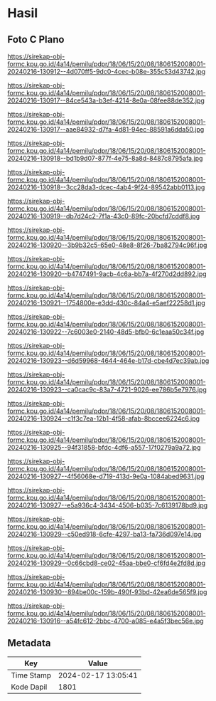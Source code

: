 # Hasil

## Foto C Plano

https://sirekap-obj-formc.kpu.go.id/4a14/pemilu/pdpr/18/06/15/20/08/1806152008001-20240216-130912--4d070ff5-9dc0-4cec-b08e-355c53d43742.jpg

https://sirekap-obj-formc.kpu.go.id/4a14/pemilu/pdpr/18/06/15/20/08/1806152008001-20240216-130917--84ce543a-b3ef-4214-8e0a-08fee88de352.jpg

https://sirekap-obj-formc.kpu.go.id/4a14/pemilu/pdpr/18/06/15/20/08/1806152008001-20240216-130917--aae84932-d7fa-4d81-94ec-88591a6dda50.jpg

https://sirekap-obj-formc.kpu.go.id/4a14/pemilu/pdpr/18/06/15/20/08/1806152008001-20240216-130918--bd1b9d07-877f-4e75-8a8d-8487c8795afa.jpg

https://sirekap-obj-formc.kpu.go.id/4a14/pemilu/pdpr/18/06/15/20/08/1806152008001-20240216-130918--3cc28da3-dcec-4ab4-9f24-89542abb0113.jpg

https://sirekap-obj-formc.kpu.go.id/4a14/pemilu/pdpr/18/06/15/20/08/1806152008001-20240216-130919--db7d24c2-7f1a-43c0-89fc-20bcfd7cddf8.jpg

https://sirekap-obj-formc.kpu.go.id/4a14/pemilu/pdpr/18/06/15/20/08/1806152008001-20240216-130920--3b9b32c5-65e0-48e8-8f26-7ba82794c96f.jpg

https://sirekap-obj-formc.kpu.go.id/4a14/pemilu/pdpr/18/06/15/20/08/1806152008001-20240216-130920--b4747491-9acb-4c6a-bb7a-4f270d2dd892.jpg

https://sirekap-obj-formc.kpu.go.id/4a14/pemilu/pdpr/18/06/15/20/08/1806152008001-20240216-130921--1754800e-e3dd-430c-84a4-e5aef22258d1.jpg

https://sirekap-obj-formc.kpu.go.id/4a14/pemilu/pdpr/18/06/15/20/08/1806152008001-20240216-130922--7c6003e0-2140-48d5-bfb0-6c1eaa50c34f.jpg

https://sirekap-obj-formc.kpu.go.id/4a14/pemilu/pdpr/18/06/15/20/08/1806152008001-20240216-130923--d6d59968-4644-464e-b17d-cbe4d7ec39ab.jpg

https://sirekap-obj-formc.kpu.go.id/4a14/pemilu/pdpr/18/06/15/20/08/1806152008001-20240216-130923--ca0cac9c-83a7-4721-9026-ee786b5e7976.jpg

https://sirekap-obj-formc.kpu.go.id/4a14/pemilu/pdpr/18/06/15/20/08/1806152008001-20240216-130924--c1f3c7ea-12b1-4f58-afab-8bccee6224c6.jpg

https://sirekap-obj-formc.kpu.go.id/4a14/pemilu/pdpr/18/06/15/20/08/1806152008001-20240216-130925--94f31858-bfdc-4df6-a557-17f0279a9a72.jpg

https://sirekap-obj-formc.kpu.go.id/4a14/pemilu/pdpr/18/06/15/20/08/1806152008001-20240216-130927--4f56068e-d719-413d-9e0a-1084abed9631.jpg

https://sirekap-obj-formc.kpu.go.id/4a14/pemilu/pdpr/18/06/15/20/08/1806152008001-20240216-130927--e5a936c4-3434-4506-b035-7c6139178bd9.jpg

https://sirekap-obj-formc.kpu.go.id/4a14/pemilu/pdpr/18/06/15/20/08/1806152008001-20240216-130929--c50ed918-6cfe-4297-ba13-fa736d097e14.jpg

https://sirekap-obj-formc.kpu.go.id/4a14/pemilu/pdpr/18/06/15/20/08/1806152008001-20240216-130929--0c66cbd8-ce02-45aa-bbe0-cf6fd4e2fd8d.jpg

https://sirekap-obj-formc.kpu.go.id/4a14/pemilu/pdpr/18/06/15/20/08/1806152008001-20240216-130930--894be00c-159b-490f-93bd-42ea6de565f9.jpg

https://sirekap-obj-formc.kpu.go.id/4a14/pemilu/pdpr/18/06/15/20/08/1806152008001-20240216-130916--a54fc612-2bbc-4700-a085-e4a5f3bec56e.jpg


## Metadata

| Key        | Value               |
| ---------- | ------------------- |
| Time Stamp | 2024-02-17 13:05:41 |
| Kode Dapil | 1801                |



